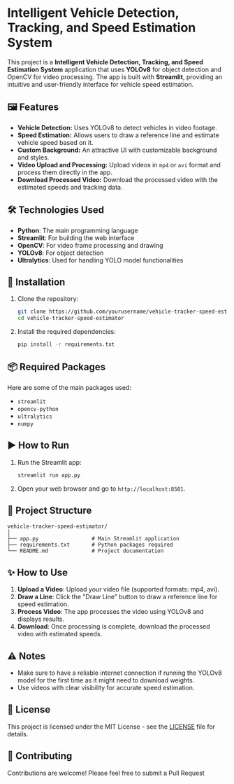 # Intelligent Vehicle Detection, Tracking, and Speed Estimation System
This project is a **Intelligent Vehicle Detection, Tracking, and Speed Estimation System** application that uses **YOLOv8** for object detection and OpenCV for video processing. The app is built with **Streamlit**, providing an intuitive and user-friendly interface for vehicle speed estimation.

## 🖼️ Features
- **Vehicle Detection:** Uses YOLOv8 to detect vehicles in video footage.
- **Speed Estimation:** Allows users to draw a reference line and estimate vehicle speed based on it.
- **Custom Background:** An attractive UI with customizable background and styles.
- **Video Upload and Processing:** Upload videos in `mp4` or `avi` format and process them directly in the app.
- **Download Processed Video:** Download the processed video with the estimated speeds and tracking data.


## 🛠️ Technologies Used
- **Python**: The main programming language
- **Streamlit**: For building the web interface
- **OpenCV**: For video frame processing and drawing
- **YOLOv8**: For object detection
- **Ultralytics**: Used for handling YOLO model functionalities

## 🔧 Installation
1. Clone the repository:
   ```bash
   git clone https://github.com/yourusername/vehicle-tracker-speed-estimator.git
   cd vehicle-tracker-speed-estimator
   ```
2. Install the required dependencies:
   ```bash
   pip install -r requirements.txt
   ```

## 📦 Required Packages
Here are some of the main packages used:
- `streamlit`
- `opencv-python`
- `ultralytics`
- `numpy`

## ▶️ How to Run
1. Run the Streamlit app:
   ```bash
   streamlit run app.py
   ```
2. Open your web browser and go to `http://localhost:8501`.

## 📂 Project Structure
```
vehicle-tracker-speed-estimator/
│
├── app.py                 # Main Streamlit application
├── requirements.txt       # Python packages required
└── README.md              # Project documentation
```

## ✨ How to Use
1. **Upload a Video**: Upload your video file (supported formats: mp4, avi).
2. **Draw a Line**: Click the "Draw Line" button to draw a reference line for speed estimation.
3. **Process Video**: The app processes the video using YOLOv8 and displays results.
4. **Download**: Once processing is complete, download the processed video with estimated speeds.

## ⚠️ Notes
- Make sure to have a reliable internet connection if running the YOLOv8 model for the first time as it might need to download weights.
- Use videos with clear visibility for accurate speed estimation.

## 📜 License
This project is licensed under the MIT License - see the [LICENSE](LICENSE) file for details.

## 🤝 Contributing
Contributions are welcome! Please feel free to submit a Pull Request
